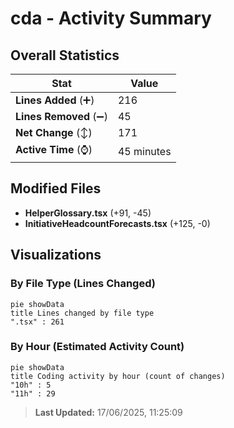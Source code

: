 # cda - Activity Summary 

## Overall Statistics

| Stat                   | Value                                                             |
| ---------------------- | ----------------------------------------------------------------- |
| **Lines Added** (➕)   | 216                                          |
| **Lines Removed** (➖) | 45                                        |
| **Net Change** (↕)    | 171                |
| **Active Time** (⌚)   | 45 minutes |


## Modified Files
- **HelperGlossary.tsx** (+91, -45)
- **InitiativeHeadcountForecasts.tsx** (+125, -0)

## Visualizations

### By File Type (Lines Changed)

```mermaid
pie showData
title Lines changed by file type
".tsx" : 261
```

### By Hour (Estimated Activity Count)

```mermaid
pie showData
title Coding activity by hour (count of changes)
"10h" : 5
"11h" : 29
```


> **Last Updated:** 17/06/2025, 11:25:09